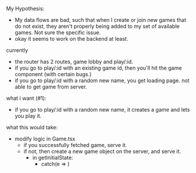 

My Hypothesis:
- My data flows are bad, such that when I create or join new games that do not exist, they aren't properly being added to my set of available games. Not sure the specific issue.
- okay it seems to work on the backend at least.

currently
- the router has 2 routes, game lobby and play/:id. 
- if you go to play/:id with an existing game id, then you'll hit the game component (with certain bugs.)
- if you go to play/:id with a random new name, you get loading page. not able to get game from server. 

what i want (#1): 
- if you go to play/:id with a random new name, it creates a game and lets you play it. 

what this would take: 
- modify logic in Game.tsx 
    * if you successfully fetched game, serve it. 
    * if not, then create a new game object on the server, and serve it. 
        * in getInitialState: 
            - catch(e => )

